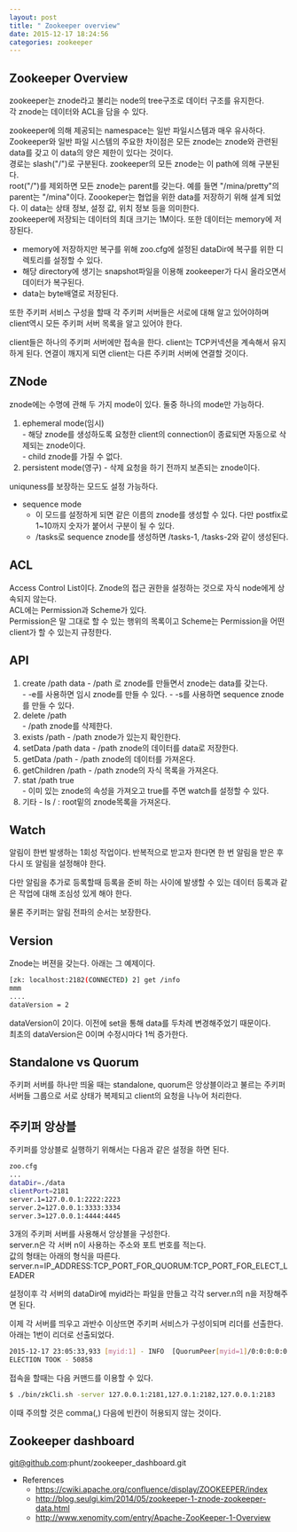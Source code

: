 ```yaml
---
layout: post
title: " Zookeeper overview"
date: 2015-12-17 18:24:56
categories: zookeeper
---
```


## **Zookeeper Overview**
zookeeper는 znode라고 불리는 node의 tree구조로 데이터 구조를 유지한다.  
각 znode는 데이터와 ACL을 담을 수 있다. 

zookeeper에 의해 제공되는 namespace는 일반 파일시스템과 매우 유사하다.   
Zookeeper와 일반 파일 시스템의 주요한 차이점은 모든 znode는 znode와 관련된 data를 갖고 이 data의 양은 제한이 있다는 것이다.  
경로는 slash("/")로 구분된다. zookeeper의 모든 znode는 이 path에 의해 구분된다.  
root("/")를 제외하면 모든 znode는 parent를 갖는다. 예를 들면 "/mina/pretty"의 parent는 "/mina"이다.
Zoookeper는 협업을 위한 data를 저장하기 위해 설계 되었다. 이 data는 상태 정보, 설정 값, 위치 정보 등을 의미한다.  
zookeeper에 저장되는 데이터의 최대 크기는 1M이다. 또한 데이터는 memory에 저장된다. 
  - memory에 저장하지만 복구를 위해 zoo.cfg에 설정된 dataDir에 복구를 위한 디렉토리를 설정할 수 있다.  
  - 해당 directory에 생기는 snapshot파일을 이용해 zookeeper가 다시 올라오면서 데이터가 복구된다.  
  - data는 byte배열로 저장된다.  

또한 주키퍼 서비스 구성을 할때 각 주키퍼 서버들은 서로에 대해 알고 있어야하며 client역시 모든 주키퍼 서버 목록을 알고 있어야 한다.  

client들은 하나의 주키퍼 서버에만 접속을 한다. client는 TCP커넥션을 계속해서 유지하게 된다. 연결이 깨지게 되면 client는
다른 주키퍼 서버에 연결할 것이다. 

## **ZNode**  
znode에는 수명에 관해 두 가지 mode이 있다. 둘중 하나의 mode만 가능하다.    

  1. ephemeral mode(임시)  
    - 해당 znode를 생성하도록 요청한 client의 connection이 종료되면 자동으로 삭제되는 znode이다.   
    - child znode를 가질 수 없다. 
  2. persistent mode(영구)
    - 삭제 요청을 하기 전까지 보존되는 znode이다.  

uniquness를 보장하는 모드도 설정 가능하다.  

  - sequence mode  
    - 이 모드를 설정하게 되면 같은 이름의 znode를 생성할 수 있다.  다만 postfix로 1~10까지 숫자가 붙어서 구분이 될 수 있다.  
    - /tasks로 sequence znode를 생성하면 /tasks-1, /tasks-2와 같이 생성된다.  

## **ACL**  
Access Control List이다.
Znode의 접근 권한을 설정하는 것으로 자식 node에게 상속되지 않는다.  
ACL에는 Permission과 Scheme가 있다.  
Permission은 말 그대로 할 수 있는 행위의 목록이고 Scheme는 Permission을 어떤 client가 할 수 있는지 규정한다.  


## **API**  
  1. create /path data
    - /path 로 znode를 만들면서 znode는 data를 갖는다.  
    - -e를 사용하면 임시 znode를 만들 수 있다. 
    - -s를 사용하면 sequence znode를 만들 수 있다.  
  2. delete /path  
    - /path znode를 삭제한다.
  3. exists /path
    - /path znode가 있는지 확인한다. 
  4. setData /path data
    - /path znode의 데이터를 data로 저장한다.
  5. getData /path
    - /path znode의 데이터를 가져온다. 
  6. getChildren /path
    - /path znode의 자식 목록을 가져온다. 
  7. stat /path true  
    - 이미 있는 znode의 속성을 가져오고 true를 주면 watch를 설정할 수 있다.  
  7. 기타
    - ls / : root밑의 znode목록을 가져온다. 
      

## **Watch**  
알림이 한번 발생하는 1회성 작업이다.  반복적으로 받고자 한다면 한 번 알림을 받은 후 다시 또 알림을 설정해야 한다.  

다만 알림을 추가로 등록할때 등록을 준비 하는 사이에 발생할 수 있는 데이터 등록과 같은 작업에 대해 조심성 있게 해야 한다.  

물론 주키퍼는 알림 전파의 순서는 보장한다.  

## **Version**  
Znode는 버젼을 갖는다. 아래는 그 예제이다.  

```bash
[zk: localhost:2182(CONNECTED) 2] get /info
mmm
....
dataVersion = 2

```

dataVersion이 2이다. 이전에 set을 통해 data를 두차례 변경해주었기 때문이다.   
최초의 dataVersion은 0이며 수정시마다 1씩 증가한다.  

## **Standalone vs Quorum**  
주키퍼 서버를 하나만 띄울 때는 standalone, quorum은 앙상블이라고 불르는 주키퍼 서버들 그룹으로 서로 상태가 복제되고 client의 요청을 나누어 처리한다. 

## **주키퍼 앙상블**   
주키퍼를 앙상블로 실행하기 위해서는 다음과 같은 설정을 하면 된다.  

```bash
zoo.cfg
...
dataDir=./data
clientPort=2181
server.1=127.0.0.1:2222:2223
server.2=127.0.0.1:3333:3334
server.3=127.0.0.1:4444:4445
```

3개의 주키퍼 서버를 사용해서 앙상블을 구성한다.  
server.n은 각 서버 n이 사용하는 주소와 포트 번호를 적는다.  
값의 형태는 아래의 형식을 따른다.  
server.n=IP_ADDRESS:TCP_PORT_FOR_QUORUM:TCP_PORT_FOR_ELECT_LEADER

설정이후 각 서버의 dataDir에 myid라는 파일을 만들고 각각 server.n의 n을 저장해주면 된다.  

이제 각 서버를 띄우고 과반수 이상뜨면 주키퍼 서비스가 구성이되며 리더를 선출한다.  
아래는 1번이 리더로 선출되었다.  

```bash
2015-12-17 23:05:33,933 [myid:1] - INFO  [QuorumPeer[myid=1]/0:0:0:0:0:0:0:0:2181:Follower@63] - FOLLOWING - LEADER
ELECTION TOOK - 50858
```

접속을 할때는 다음 커맨드를 이용할 수 있다.  

```bash
$ ./bin/zkCli.sh -server 127.0.0.1:2181,127.0.1:2182,127.0.0.1:2183
``` 

이때 주의할 것은 comma(,) 다음에 빈칸이 허용되지 않는 것이다.  

## **Zookeeper dashboard**  
git@github.com:phunt/zookeeper_dashboard.git


- References
  - https://cwiki.apache.org/confluence/display/ZOOKEEPER/index
  - http://blog.seulgi.kim/2014/05/zookeeper-1-znode-zookeeper-data.html
  - http://www.xenomity.com/entry/Apache-ZooKeeper-1-Overview

